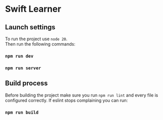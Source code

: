 # Swift Learner

## Launch settings

To run the project use `node 20`.  
Then run the following commands:  

### `npm run dev`
### `npm run server`

## Build process  

Before building the project make sure you run `npm run lint` and every file is configured correctly. If eslint stops complaining you can run:  

### `npm run build`
